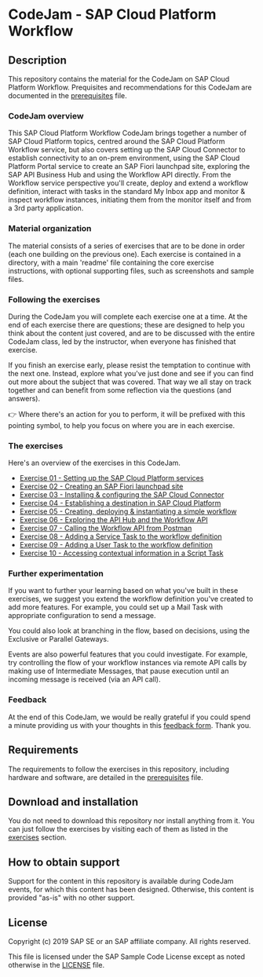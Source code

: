 # CodeJam - SAP Cloud Platform Workflow

## Description

This repository contains the material for the CodeJam on SAP Cloud Platform Workflow. Prequisites and recommendations for this CodeJam are documented in the [prerequisites](prerequisites.md) file.

### CodeJam overview

This SAP Cloud Platform Workflow CodeJam brings together a number of SAP Cloud Platform topics, centred around the SAP Cloud Platform Workflow service, but also covers setting up the SAP Cloud Connector to establish connectivity to an on-prem environment, using the SAP Cloud Platform Portal service to create an SAP Fiori launchpad site, exploring the SAP API Business Hub and using the Workflow API directly. From the Workflow service perspective you'll create, deploy and extend a workflow definition, interact with tasks in the standard My Inbox app and monitor & inspect workflow instances, initiating them from the monitor itself and from a 3rd party application.

### Material organization

The material consists of a series of exercises that are to be done in order (each one building on the previous one). Each exercise is contained in a directory, with a main 'readme' file containing the core exercise instructions, with optional supporting files, such as screenshots and sample files.

### Following the exercises

During the CodeJam you will complete each exercise one at a time. At the end of each exercise there are questions; these are designed to help you think about the content just covered, and are to be discussed with the entire CodeJam class, led by the instructor, when everyone has finished that exercise.

If you finish an exercise early, please resist the temptation to continue with the next one. Instead, explore what you've just done and see if you can find out more about the subject that was covered. That way we all stay on track together and can benefit from some reflection via the questions (and answers).

:point_right: Where there's an action for you to perform, it will be prefixed with this pointing symbol, to help you focus on where you are in each exercise.

### The exercises

Here's an overview of the exercises in this CodeJam.

- [Exercise 01 - Setting up the SAP Cloud Platform services](exercises/01/)
- [Exercise 02 - Creating an SAP Fiori launchpad site](exercises/02/)
- [Exercise 03 - Installing & configuring the SAP Cloud Connector](exercises/03)
- [Exercise 04 - Establishing a destination in SAP Cloud Platform](exercises/04)
- [Exercise 05 - Creating, deploying & instantiating a simple workflow](exercises/05)
- [Exercise 06 - Exploring the API Hub and the Workflow API](exercises/06)
- [Exercise 07 - Calling the Workflow API from Postman](exercises/07)
- [Exercise 08 - Adding a Service Task to the workflow definition](exercises/08)
- [Exercise 09 - Adding a User Task to the workflow definition](exercises/09)
- [Exercise 10 - Accessing contextual information in a Script Task](exercises/10)

### Further experimentation

If you want to further your learning based on what you've built in these exercises, we suggest you extend the workflow definition you've created to add more features. For example, you could set up a Mail Task with appropriate configuration to send a message.

You could also look at branching in the flow, based on decisions, using the Exclusive or Parallel Gateways.

Events are also powerful features that you could investigate. For example, try controlling the flow of your workflow instances via remote API calls by making use of Intermediate Messages, that pause execution until an incoming message is received (via an API call).

### Feedback

At the end of this CodeJam, we would be really grateful if you could spend a minute providing us with your thoughts in this [feedback form](https://bit.ly/codejam-workflow-feedback). Thank you.


## Requirements

The requirements to follow the exercises in this repository, including hardware and software, are detailed in the [prerequisites](prerequisites.md) file.


## Download and installation

You do not need to download this repository nor install anything from it. You can just follow the exercises by visiting each of them as listed in the [exercises](#the-exercises) section.


## How to obtain support

Support for the content in this repository is available during CodeJam events, for which this content has been designed. Otherwise, this content is provided "as-is" with no other support.


## License

Copyright (c) 2019 SAP SE or an SAP affiliate company. All rights reserved.

This file is licensed under the SAP Sample Code License except as noted otherwise in the [LICENSE](LICENSE) file.


